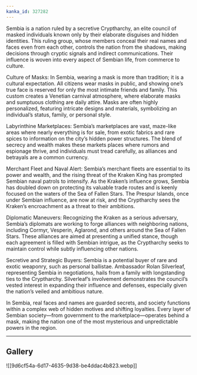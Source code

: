 ```yaml
---
kanka_id: 327282
---
```


Sembia is a nation ruled by a secretive Cryptharchy, an elite council of masked individuals known only by their elaborate disguises and hidden identities. This ruling group, whose members conceal their real names and faces even from each other, controls the nation from the shadows, making decisions through cryptic signals and indirect communications. Their influence is woven into every aspect of Sembian life, from commerce to culture.

Culture of Masks: In Sembia, wearing a mask is more than tradition; it is a cultural expectation. All citizens wear masks in public, and showing one’s true face is reserved for only the most intimate friends and family. This custom creates a Venetian carnival atmosphere, where elaborate masks and sumptuous clothing are daily attire. Masks are often highly personalized, featuring intricate designs and materials, symbolizing an individual’s status, family, or personal style.

Labyrinthine Marketplaces: Sembia’s marketplaces are vast, maze-like areas where nearly everything is for sale, from exotic fabrics and rare spices to information on the city’s hidden power structures. The blend of secrecy and wealth makes these markets places where rumors and espionage thrive, and individuals must tread carefully, as alliances and betrayals are a common currency.

Merchant Fleet and Naval Alert: Sembia’s merchant fleets are essential to its power and wealth, and the rising threat of the Kraken King has prompted Sembian naval patrols to intensify. As the Kraken’s influence grows, Sembia has doubled down on protecting its valuable trade routes and is keenly focused on the waters of the Sea of Fallen Stars. The Prespur Islands, once under Sembian influence, are now at risk, and the Cryptharchy sees the Kraken’s encroachment as a threat to their ambitions.

Diplomatic Maneuvers: Recognizing the Kraken as a serious adversary, Sembia’s diplomats are working to forge alliances with neighboring nations, including Cormyr, Vesperin, Aglarond, and others around the Sea of Fallen Stars. These alliances are aimed at presenting a unified stance, though each agreement is filled with Sembian intrigue, as the Cryptharchy seeks to maintain control while subtly influencing other nations.

Secretive and Strategic Buyers: Sembia is a potential buyer of rare and exotic weaponry, such as personal ballistae. Ambassador Rolan Silverleaf, representing Sembia in negotiations, hails from a family with longstanding ties to the Cryptharchy. Silverleaf’s involvement demonstrates the council’s vested interest in expanding their influence and defenses, especially given the nation’s veiled and ambitious nature.

In Sembia, real faces and names are guarded secrets, and society functions within a complex web of hidden motives and shifting loyalties. Every layer of Sembian society—from government to the marketplace—operates behind a mask, making the nation one of the most mysterious and unpredictable powers in the region.

***
## Gallery
![[9d6cf54a-6d17-4635-9d38-be4ddac4b823.webp]]